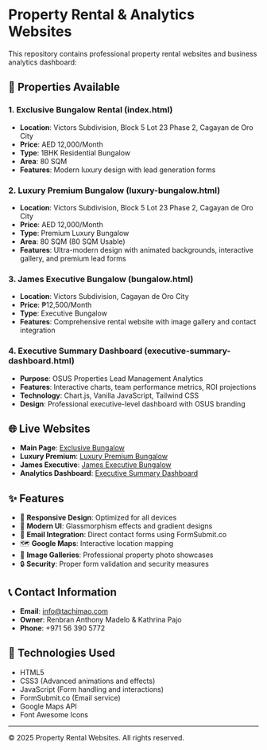 # Property Rental & Analytics Websites

This repository contains professional property rental websites and business analytics dashboard:

## 🏡 Properties Available

### 1. Exclusive Bungalow Rental (index.html)

- **Location**: Victors Subdivision, Block 5 Lot 23 Phase 2, Cagayan de Oro City
- **Price**: AED 12,000/Month
- **Type**: 1BHK Residential Bungalow
- **Area**: 80 SQM
- **Features**: Modern luxury design with lead generation forms

### 2. Luxury Premium Bungalow (luxury-bungalow.html)

- **Location**: Victors Subdivision, Block 5 Lot 23 Phase 2, Cagayan de Oro City
- **Price**: AED 12,000/Month
- **Type**: Premium Luxury Bungalow
- **Area**: 80 SQM (80 SQM Usable)
- **Features**: Ultra-modern design with animated backgrounds, interactive gallery, and premium lead forms

### 3. James Executive Bungalow (bungalow.html)

- **Location**: Victors Subdivision, Cagayan de Oro City
- **Price**: ₱12,500/Month
- **Type**: Executive Bungalow
- **Features**: Comprehensive rental website with image gallery and contact integration

### 4. Executive Summary Dashboard (executive-summary-dashboard.html)

- **Purpose**: OSUS Properties Lead Management Analytics
- **Features**: Interactive charts, team performance metrics, ROI projections
- **Technology**: Chart.js, Vanilla JavaScript, Tailwind CSS
- **Design**: Professional executive-level dashboard with OSUS branding

## 🌐 Live Websites

- **Main Page**: [Exclusive Bungalow](https://renbran.github.io/property-rental-websites/)
- **Luxury Premium**: [Luxury Premium Bungalow](https://renbran.github.io/property-rental-websites/luxury-bungalow.html)
- **James Executive**: [James Executive Bungalow](https://renbran.github.io/property-rental-websites/bungalow.html)
- **Analytics Dashboard**: [Executive Summary Dashboard](https://renbran.github.io/property-rental-websites/executive-summary-dashboard.html)

## ✨ Features

- 📱 **Responsive Design**: Optimized for all devices
- 🎨 **Modern UI**: Glassmorphism effects and gradient designs
- 📧 **Email Integration**: Direct contact forms using FormSubmit.co
- 🗺️ **Google Maps**: Interactive location mapping
- 📸 **Image Galleries**: Professional property photo showcases
- 🔒 **Security**: Proper form validation and security measures

## 📞 Contact Information

- **Email**: [info@tachimao.com](mailto:info@tachimao.com)
- **Owner**: Renbran Anthony Madelo & Kathrina Pajo
- **Phone**: +971 56 390 5772

## 🚀 Technologies Used

- HTML5
- CSS3 (Advanced animations and effects)
- JavaScript (Form handling and interactions)
- FormSubmit.co (Email service)
- Google Maps API
- Font Awesome Icons

---

© 2025 Property Rental Websites. All rights reserved.
